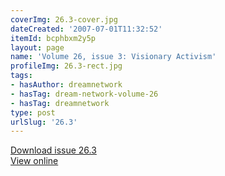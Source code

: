 ```yaml
---
coverImg: 26.3-cover.jpg
dateCreated: '2007-07-01T11:32:52'
itemId: bcphbxm2y5p
layout: page
name: 'Volume 26, issue 3: Visionary Activism'
profileImg: 26.3-rect.jpg
tags:
- hasAuthor: dreamnetwork
- hasTag: dream-network-volume-26
- hasTag: dreamnetwork
type: post
urlSlug: '26.3'
---
```

<a href="../files/pdfs/Volume_26/26.3_visionary_activism.pdf" download="">Download issue 26.3</a><br><a href="../files/pdfs/Volume_26/26.3_visionary_activism.pdf">View online</a>